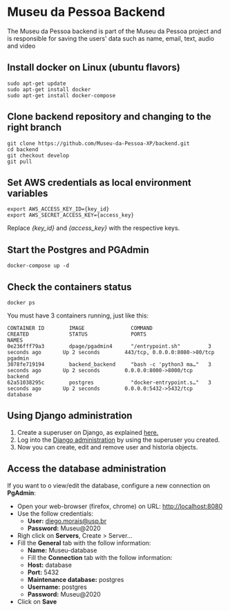 # Museu da Pessoa Backend 

The Museu da Pessoa backend is part of the Museu da Pessoa project and is responsible for saving the users' data such as name, email, text, audio and video

## Install docker on Linux (ubuntu flavors)
```shell
sudo apt-get update
sudo apt-get install docker
sudo apt-get install docker-compose
```
## Clone backend repository and changing to the right branch
```shell
git clone https://github.com/Museu-da-Pessoa-XP/backend.git
cd backend
git checkout develop
git pull
```
## Set AWS credentials as local environment variables 
```shell
export AWS_ACCESS_KEY_ID={key_id}
export AWS_SECRET_ACCESS_KEY={access_key}
```
Replace _{key_id}_ and _{access_key}_ with the respective keys. 


## Start the Postgres and PGAdmin
```shell
docker-compose up -d
```

## Check the containers status
```shell
docker ps
```
You must have 3 containers running, just like this:
```shell
CONTAINER ID        IMAGE               COMMAND                  CREATED             STATUS              PORTS                           NAMES
0e236fff79a3        dpage/pgadmin4      "/entrypoint.sh"         3 seconds ago       Up 2 seconds        443/tcp, 0.0.0.0:8080->80/tcp   pgadmin
3078fe719194        backend_backend     "bash -c 'python3 ma…"   3 seconds ago       Up 2 seconds        0.0.0.0:8000->8000/tcp          backend
62a51038295c        postgres            "docker-entrypoint.s…"   3 seconds ago       Up 2 seconds        0.0.0.0:5432->5432/tcp          database
```

## Using Django administration
1. Create a superuser on Django, as explained [here.](https://docs.djangoproject.com/en/1.8/intro/tutorial02/#creating-an-admin-user)
2. Log into the [Django administration](http://127.0.0.1:8000/admin/login/?next=/admin/) by using the superuser you created.  
3. Now you can create, edit and remove user and historia objects.  


## Access the database administration
<p>If you want to o view/edit the database, configure a new connection on <b>PgAdmin</b>:</p>

- Open your web-browser (firefox, chrome) on URL: <a href="http://localhost:8080">http://localhost:8080</a>
- Use the follow credentials:
  - <b>User:</b> diego.morais@usp.br
  - <b>Password:</b> Museu@2020 
- Righ click on <b>Servers</b>, Create > Server...
- Fill the <b>General</b> tab with the follow information:
  - <b>Name:</b> Museu-database
  - Fill the <b>Connection</b> tab with the follow information:
  - <b>Host:</b> database
  - <b>Port:</b> 5432
  - <b>Maintenance database:</b> postgres
  - <b>Username:</b> postgres
  - <b>Password:</b> Museu@2020
- Click on <b>Save</b>
